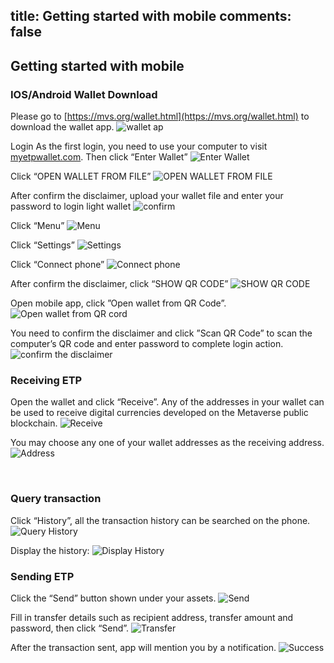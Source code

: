 title: Getting started with mobile
comments: false
---

## Getting started with mobile
### IOS/Android Wallet Download
Please go to [https://mvs.org/wallet.html](https://mvs.org/wallet.html) to download the wallet app.
![wallet ap](https://i.imgur.com/E11jVFc.png)

Login
As the first login, you need to use your computer to visit [myetpwallet.com](https://www.myetpwallet.com/). Then click “Enter Wallet” 
![Enter Wallet](https://i.imgur.com/bC4BuRr.png)

Click “OPEN WALLET FROM FILE”
![OPEN WALLET FROM FILE](https://i.imgur.com/8eX0p2p.png)

After confirm the disclaimer, upload your wallet file and enter your password to login light wallet
![confirm](https://i.imgur.com/gJ18zVi.png)

Click “Menu” 
![Menu](https://i.imgur.com/dAPh0rE.png)

Click “Settings”
![Settings](https://i.imgur.com/m20SBYm.png)

Click “Connect phone”
![Connect phone](https://i.imgur.com/pHrtNTe.png)

After confirm the disclaimer, click “SHOW QR CODE”
![SHOW QR CODE](https://i.imgur.com/m9U3iJ8.png)

Open mobile app, click ”Open wallet from QR Code”.  
![Open wallet from QR cord](https://i.imgur.com/NmlkWIB.jpg)

You need to confirm the disclaimer and click ”Scan QR Code” to scan the computer’s QR code and enter password to complete login action.
![confirm the disclaimer](https://i.imgur.com/JAMMZL0.png)


### Receiving ETP
Open the wallet and click “Receive”. Any of the addresses in your wallet can be used to receive digital currencies developed on the Metaverse public blockchain. 
![Receive](https://i.imgur.com/sIivBQU.jpg)

You may choose any one of your wallet addresses as the receiving address.
![Address](https://i.imgur.com/DAoh8Bz.jpg)

 
### Query transaction
Click “History”, all the transaction history can be searched on the phone.    
![Query History](https://i.imgur.com/VTUq2yJ.jpg)

Display the history:
![Display History](https://i.imgur.com/7ol65Jg.jpg)

### Sending ETP
Click the “Send” button shown under your assets. 
![Send](https://i.imgur.com/AQPLXRQ.jpg)

Fill in transfer details such as recipient address, transfer amount and password, then click “Send”.
![Transfer](https://i.imgur.com/nGyRHUZ.jpg)

After the transaction sent, app will mention you by a notification.
![Success](https://i.imgur.com/VTXBQwU.jpg)
